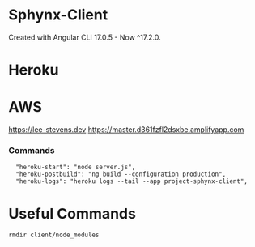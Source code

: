 # Sphynx-Client

Created with Angular CLI 17.0.5 - Now ^17.2.0.

# Heroku

# AWS
https://lee-stevens.dev
https://master.d361fzfl2dsxbe.amplifyapp.com


### Commands

``` SHELL
  "heroku-start": "node server.js",
  "heroku-postbuild": "ng build --configuration production",
  "heroku-logs": "heroku logs --tail --app project-sphynx-client",
```

# Useful Commands

``` SHELL
rmdir client/node_modules
```
